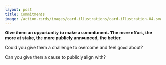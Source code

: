 ```yaml
---
layout: post
title: Commitments
image: /action-cards/images/card-illustrations/card-illustration-04.svg
---
```


**Give them an opportunity to make a commitment. The more effort, the more at stake, the more publicly announced, the better.**

Could you give them a challenge to overcome and feel good about?

Can you give them a cause to publicly align with?
